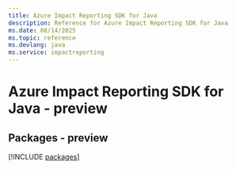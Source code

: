 ```yaml
---
title: Azure Impact Reporting SDK for Java
description: Reference for Azure Impact Reporting SDK for Java
ms.date: 08/14/2025
ms.topic: reference
ms.devlang: java
ms.service: impactreporting
---
```

# Azure Impact Reporting SDK for Java - preview
## Packages - preview
[!INCLUDE [packages](impact-reporting-index.md)]